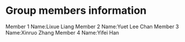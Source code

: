 # Group members information

Member 1
Name:Lixue Liang
Member 2
Name:Yuet Lee Chan 
Member 3
Name:Xinruo Zhang
Member 4
Name:Yifei Han
